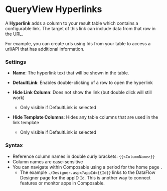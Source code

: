 # QueryView Hyperlinks

 A **Hyperlink** adds a column to your result table which contains a configurable link. The target of this link can include data from that row in the URL.

For example, you can create urls using Ids from your table to access a url/API that has additional information.

### Settings

- **Name**: The hyperlink text that will be shown in the table.
- **DefaultLink**: Enables double-clicking of a row to open the hyperlink
- **Hide Link Column**: Does not show the link (but double click will still work)
  - Only visible if DefaultLink is selected

- **Hide Template Columns**: Hides any table columns that are used in the link template 
  - Only visible if DefaultLink is selected


### Syntax

- Reference column names in double curly brackets: `{{<ColumnName>}}`
- Column names are case-sensitive
- You can navigate within Composable using a period for the home page `.`
  - The example `./Designer.aspx?appId={{Id}}` links to the DataFlow Designer page for the appID `Id`. This is another way to connect features or monitor apps in Composable.